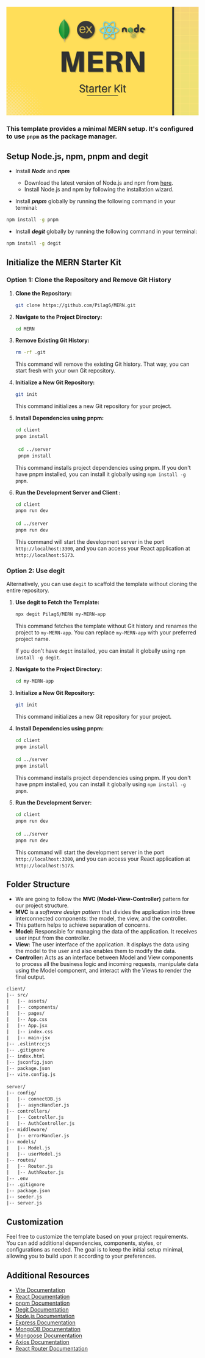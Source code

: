 ![MERN](./mern.png)

### This template provides a minimal MERN setup. It's configured to use `pnpm` as the package manager.

## Setup Node.js, npm, pnpm and degit

-   Install **_Node_** and **_npm_**

    -   Download the latest version of Node.js and npm from [here](https://nodejs.org/en).
    -   Install Node.js and npm by following the installation wizard.

-   Install **_pnpm_** globally by running the following command in your terminal:

```bash
npm install -g pnpm
```

-   Install **_degit_** globally by running the following command in your terminal:

```bash
npm install -g degit
```

## Initialize the MERN Starter Kit

### Option 1: Clone the Repository and Remove Git History

1. **Clone the Repository:**

    ```bash
    git clone https://github.com/Pilag6/MERN.git
    ```

2. **Navigate to the Project Directory:**

    ```bash
    cd MERN
    ```

3. **Remove Existing Git History:**

    ```bash
    rm -rf .git
    ```

    This command will remove the existing Git history. That way, you can start fresh with your own Git repository.

4. **Initialize a New Git Repository:**

    ```bash
    git init
    ```

    This command initializes a new Git repository for your project.

5. **Install Dependencies using pnpm:**

    ```bash
    cd client
    pnpm install

     cd ../server
     pnpm install
    ```

    This command installs project dependencies using pnpm. If you don't have pnpm installed, you can install it globally using `npm install -g pnpm`.

6. **Run the Development Server and Client :**

    ```bash
    cd client
    pnpm run dev

    cd ../server
    pnpm run dev
    ```

    This command will start the development server in the port `http://localhost:3300`, and you can access your React application at `http://localhost:5173`.

### Option 2: Use degit

Alternatively, you can use `degit` to scaffold the template without cloning the entire repository.

1. **Use degit to Fetch the Template:**

    ```bash
    npx degit Pilag6/MERN my-MERN-app
    ```

    This command fetches the template without Git history and renames the project to `my-MERN-app`. You can replace `my-MERN-app` with your preferred project name.

    If you don't have `degit` installed, you can install it globally using `npm install -g degit`.

2. **Navigate to the Project Directory:**

    ```bash
    cd my-MERN-app
    ```

3. **Initialize a New Git Repository:**

    ```bash
    git init
    ```

    This command initializes a new Git repository for your project.

4. **Install Dependencies using pnpm:**

    ```bash
    cd client
    pnpm install

    cd ../server
    pnpm install
    ```

    This command installs project dependencies using pnpm. If you don't have pnpm installed, you can install it globally using `npm install -g pnpm`.

5. **Run the Development Server:**

    ```bash
    cd client
    pnpm run dev

    cd ../server
    pnpm run dev
    ```

    This command will start the development server in the port `http://localhost:3300`, and you can access your React application at `http://localhost:5173`.

## Folder Structure

-   We are going to follow the **MVC (Model-View-Controller)** pattern for our project structure.
-   **MVC** is a _software design pattern_ that divides the application into three interconnected components: the model, the view, and the controller.
-   This pattern helps to achieve separation of concerns.
-   **Model:** Responsible for managing the data of the application. It receives user input from the controller.
-   **View:** The user interface of the application. It displays the data using the model to the user and also enables them to modify the data.
-   **Controller:** Acts as an interface between Model and View components to process all the business logic and incoming requests, manipulate data using the Model component, and interact with the Views to render the final output.

```
client/
|-- src/
|   |-- assets/
|   |-- components/
|   |-- pages/
|   |-- App.css
|   |-- App.jsx
|   |-- index.css
|   |-- main-jsx
|-- .eslintrccjs
|-- .gitignore
|-- index.html
|-- jsconfig.json
|-- package.json
|-- vite.config.js

server/
|-- config/
|   |-- connectDB.js
|   |-- asyncHandler.js
|-- controllers/
|   |-- Controller.js
|   |-- AuthController.js
|-- middleware/
|   |-- errorHandler.js
|-- models/
|   |-- Model.js
|   |-- userModel.js
|-- routes/
|   |-- Router.js
|   |-- AuthRouter.js
|-- .env
|-- .gitignore
|-- package.json
|-- seeder.js
|-- server.js
```
## Customization

Feel free to customize the template based on your project requirements. You can add additional dependencies, components, styles, or configurations as needed. The goal is to keep the initial setup minimal, allowing you to build upon it according to your preferences.

## Additional Resources

- [Vite Documentation](https://vitejs.dev/guide/)
- [React Documentation](https://react.dev/)
- [pnpm Documentation](https://pnpm.io/)
- [Degit Documentation](https://www.npmjs.com/package/degit)
- [Node.js Documentation](https://nodejs.org/en/docs/)
- [Express Documentation](https://expressjs.com/)
- [MongoDB Documentation](https://docs.mongodb.com/)
- [Mongoose Documentation](https://mongoosejs.com/docs/)
- [Axios Documentation](https://axios-http.com/docs/intro)
- [React Router Documentation](https://reactrouter.com/en/6.22.3)
